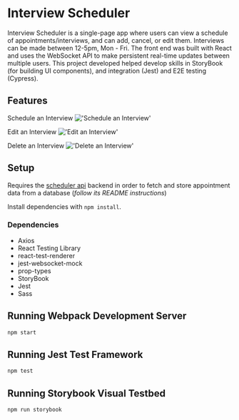 # Interview Scheduler
Interview Scheduler is a single-page app where users can view a schedule of appointments/interviews, and can add, cancel, or edit them. Interviews can be made between 12-5pm, Mon - Fri.
The front end was built with React and uses the WebSocket API to make persistent real-time updates between multiple users.
This project developed helped develop skills in StoryBook (for building UI components), and integration (Jest) and E2E testing (Cypress).

## Features 
Schedule an Interview
!['Schedule an Interview'](https://github.com/schmmv/scheduler/blob/master/docs/Add_Interview.gif?raw=true)

Edit an Interview
!['Edit an Interview'](https://github.com/schmmv/scheduler/blob/master/docs/Edit_Appointment.gif?raw=true)

Delete an Interview
!['Delete an Interview'](https://github.com/schmmv/scheduler/blob/master/docs/Delete_Appointment.gif?raw=true)

## Setup
Requires the [scheduler api](https://github.com/schmmv/scheduler-api)  backend in order to fetch and store appointment data from a database (*follow its README instructions*)

Install dependencies with `npm install`.

### Dependencies
- Axios
- React Testing Library
- react-test-renderer
- jest-websocket-mock
- prop-types
- StoryBook
- Jest
- Sass

## Running Webpack Development Server

```sh
npm start
```

## Running Jest Test Framework

```sh
npm test
```

## Running Storybook Visual Testbed

```sh
npm run storybook
```
